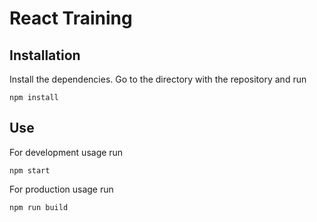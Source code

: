 # React Training


## Installation

Install the dependencies.
Go to the directory with the repository and run

```
npm install
```


## Use
For development usage run

```
npm start
```

For production usage run

```
npm run build
```

